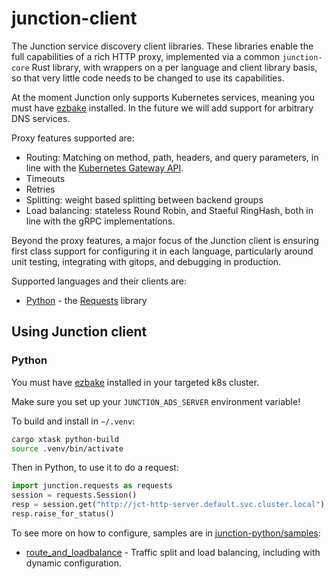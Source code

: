 # junction-client

The Junction service discovery client libraries. These libraries enable the full
capabilities of a rich HTTP proxy, implemented via a common `junction-core`
Rust library, with wrappers on a per language and client library basis, so that 
very little code needs to be changed to use its capabilities. 

At the moment Junction only supports Kubernetes services, meaning you must have
[ezbake][ezbake] installed. In the future we will add support for arbitrary DNS
services.

Proxy features supported are:
* Routing: Matching on method, path, headers, and query parameters, in line with the
  [Kubernetes Gateway API](https://gateway-api.sigs.k8s.io/).
* Timeouts
* Retries
* Splitting: weight based splitting between backend groups
* Load balancing: stateless Round Robin, and Staeful RingHash, both in line with
  the gRPC implementations.

Beyond the proxy features, a major focus of the Junction client is ensuring
first class support for configuring it in each language, particularly
around unit testing, integrating with gitops, and debugging in production.

Supported languages and their clients are:
* [Python](#python) - the [Requests][requests] library

[ezbake]: https://github.com/junction-labs/ezbake
[requests]: https://pypi.org/project/requests/
[gatewayapi]: https://gateway-api.sigs.k8s.io/

## Using Junction client

### Python

You must have [ezbake](https://github.com/junction-labs/ezbake) installed in
your targeted k8s cluster. 

Make sure you set up your `JUNCTION_ADS_SERVER` environment variable!

To build and install in `~/.venv`:
```bash 
cargo xtask python-build
source .venv/bin/activate
```

Then in Python, to use it to do a request:
```python
import junction.requests as requests
session = requests.Session()
resp = session.get("http://jct-http-server.default.svc.cluster.local")
resp.raise_for_status()
```

To see more on how to configure, samples are in
[junction-python/samples](./junction-python/samples/):

* [route_and_loadbalance](./junction-python/samples/route_and_loadbalance/README.md) -
  Traffic split and load balancing, including with dynamic configuration.
